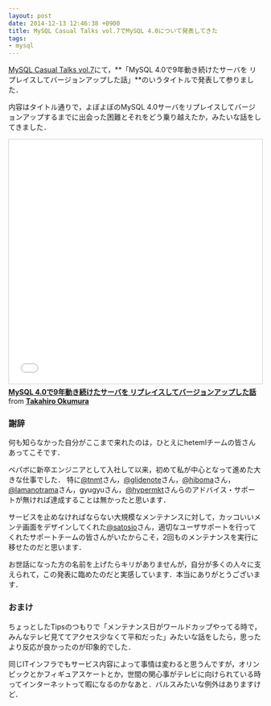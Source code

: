 ```yaml
---
layout: post
date: 2014-12-13 12:46:38 +0900
title: MySQL Casual Talks vol.7でMySQL 4.0について発表してきた
tags: 
- mysql
---
```

[MySQL Casual Talks vol.7](http://mysql-casual.connpass.com/event/9767/)にて，**「MySQL 4.0で9年動き続けたサーバを リプレイスしてバージョンアップした話」**のいうタイトルで発表して参りました．

内容はタイトル通りで，よぼよぼのMySQL 4.0サーバをリプレイスしてバージョンアップするまでに出会った困難とそれをどう乗り越えたか，みたいな話をしてきました．

<iframe src="//www.slideshare.net/slideshow/embed_code/key/LROYzJIGClvhLQ" width="595" height="485" frameborder="0" marginwidth="0" marginheight="0" scrolling="no" style="border:1px solid #CCC; border-width:1px; margin-bottom:5px; max-width: 100%;" allowfullscreen> </iframe> <div style="margin-bottom:5px"> <strong> <a href="//www.slideshare.net/hifumis/mysql-casual-42634961" title="MySQL 4.0で9年動き続けたサーバを リプレイスしてバージョンアップした話" target="_blank">MySQL 4.0で9年動き続けたサーバを リプレイスしてバージョンアップした話</a> </strong> from <strong><a href="//www.slideshare.net/hifumis" target="_blank">Takahiro Okumura</a></strong> </div>

### 謝辞

何も知らなかった自分がここまで来れたのは，ひとえにhetemlチームの皆さんあってこそです．

ペパボに新卒エンジニアとして入社して以来，初めて私が中心となって進めた大きな仕事でした．
特に[@tnmt](https://twitter.com/tnmt)さん，[@glidenote](https://twitter.com/glidenote)さん，[@hiboma](https://twitter.com/hiboma)さん，[@lamanotrama](https://twitter.com/lamanotrama)さん，gyugyuさん，[@hypermkt](https://twitter.com/hypermkt)さんらのアドバイス・サポートが無ければ達成することは無かったと思います．

サービスを止めなければならない大規模なメンテナンスに対して，カッコいいメンテ画面をデザインしてくれた[@satosio](https://twitter.com/satosio)さん，適切なユーザサポートを行ってくれたサポートチームの皆さんがいたからこそ，2回ものメンテナンスを実行に移せたのだと思います．

お世話になった方の名前を上げたらキリがありませんが，自分が多くの人々に支えられて，この発表に臨めたのだと実感しています．本当にありがとうございます．

### おまけ

ちょっとしたTipsのつもりで「メンテナンス日がワールドカップやってる時で，みんなテレビ見ててアクセス少なくて平和だった」みたいな話をしたら，思ったより反応が良かったのが印象的でした．

同じITインフラでもサービス内容によって事情は変わると思うんですが，オリンピックとかフィギュアスケートとか，世間の関心事がテレビに向けられている時ってインターネットって暇になるのかなあと．バルスみたいな例外はありますけど．
